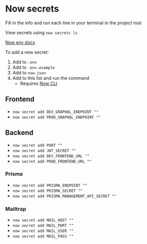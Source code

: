 # Now secrets

Fill in the info and run each line in your terminal in the project root

View secrets using `now secrets ls`

[Now env docs](https://zeit.co/docs/v2/deployments/environment-variables-and-secrets/?query=secret#securing-environment-variables-using-secrets)

To add a new secret:

1. Add to `.env`
2. Add to `.env.example`
3. Add to `now.json`
4. Add to this list and run the command
   - Requires [Now CLI](https://zeit.co/download#now-cli)

## Frontend

- `now secret add DEV_GRAPHQL_ENDPOINT ""`
- `now secret add PROD_GRAPHQL_ENDPOINT ""`

## Backend

- `now secret add PORT ""`
- `now secret add JWT_SECRET ""`
- `now secret add DEV_FRONTEND_URL ""`
- `now secret add PROD_FRONTEND_URL ""`

### Prisma

- `now secret add PRISMA_ENDPOINT ""`
- `now secret add PRISMA_SECRET ""`
- `now secret add PRISMA_MANAGEMENT_API_SECRET ""`

### Mailtrap

- `now secret add MAIL_HOST ""`
- `now secret add MAIL_PORT ""`
- `now secret add MAIL_USER ""`
- `now secret add MAIL_PASS ""`
